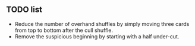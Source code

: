 ## TODO list
* Reduce the number of overhand shuffles by simply moving three cards from top
  to bottom after the cull shuffle.
* Remove the suspicious beginning by starting with a half under-cut.
